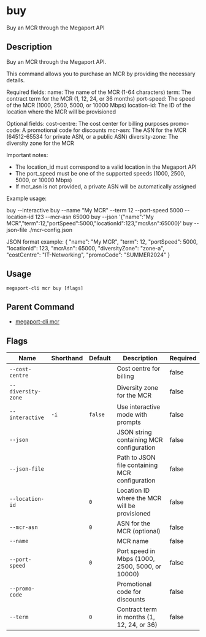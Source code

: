 # buy

Buy an MCR through the Megaport API

## Description

Buy an MCR through the Megaport API.

This command allows you to purchase an MCR by providing the necessary details.

Required fields:
name: The name of the MCR (1-64 characters)
term: The contract term for the MCR (1, 12, 24, or 36 months)
port-speed: The speed of the MCR (1000, 2500, 5000, or 10000 Mbps)
location-id: The ID of the location where the MCR will be provisioned

Optional fields:
cost-centre: The cost center for billing purposes
promo-code: A promotional code for discounts
mcr-asn: The ASN for the MCR (64512-65534 for private ASN, or a public ASN)
diversity-zone: The diversity zone for the MCR

Important notes:
- The location_id must correspond to a valid location in the Megaport API
- The port_speed must be one of the supported speeds (1000, 2500, 5000, or 10000 Mbps)
- If mcr_asn is not provided, a private ASN will be automatically assigned

Example usage:

buy --interactive
buy --name "My MCR" --term 12 --port-speed 5000 --location-id 123 --mcr-asn 65000
buy --json '{"name":"My MCR","term":12,"portSpeed":5000,"locationId":123,"mcrAsn":65000}'
buy --json-file ./mcr-config.json

JSON format example:
{
"name": "My MCR",
"term": 12,
"portSpeed": 5000,
"locationId": 123,
"mcrAsn": 65000,
"diversityZone": "zone-a",
"costCentre": "IT-Networking",
"promoCode": "SUMMER2024"
}



## Usage

```
megaport-cli mcr buy [flags]
```



## Parent Command

* [megaport-cli mcr](megaport-cli_mcr.md)




## Flags

| Name | Shorthand | Default | Description | Required |
|------|-----------|---------|-------------|----------|
| `--cost-centre` |  |  | Cost centre for billing | false |
| `--diversity-zone` |  |  | Diversity zone for the MCR | false |
| `--interactive` | `-i` | `false` | Use interactive mode with prompts | false |
| `--json` |  |  | JSON string containing MCR configuration | false |
| `--json-file` |  |  | Path to JSON file containing MCR configuration | false |
| `--location-id` |  | `0` | Location ID where the MCR will be provisioned | false |
| `--mcr-asn` |  | `0` | ASN for the MCR (optional) | false |
| `--name` |  |  | MCR name | false |
| `--port-speed` |  | `0` | Port speed in Mbps (1000, 2500, 5000, or 10000) | false |
| `--promo-code` |  |  | Promotional code for discounts | false |
| `--term` |  | `0` | Contract term in months (1, 12, 24, or 36) | false |



